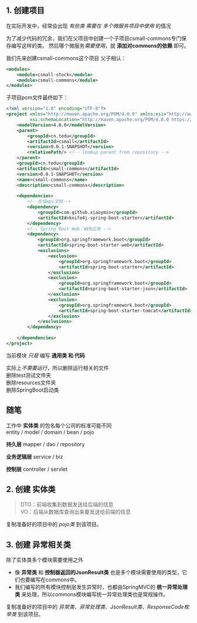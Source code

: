 
## 1. 创建项目

在实际开发中，经常会出现 *有些类 需要在 多个微服务项目中使用* 的情况
  
为了减少代码的冗余，我们在父项目中创建一个子项目csmall-commons专门保存编写这样的类。
然后哪个微服务*需要使用*，就 **添加对commons的依赖** 即可。
  
我们先来创建csmall-commons这个项目
父子相认：
```xml  
<modules>  
    <module>csmall-stock</module>    
    <module>csmall-commons</module>
</modules>  
```  
  
子项目pom文件最终如下：
```xml  
<?xml version="1.0" encoding="UTF-8"?>  
<project xmlns="http://maven.apache.org/POM/4.0.0" xmlns:xsi="http://www.w3.org/2001/XMLSchema-instance"  
         xsi:schemaLocation="http://maven.apache.org/POM/4.0.0 https://maven.apache.org/xsd/maven-4.0.0.xsd">  
    <modelVersion>4.0.0</modelVersion>  
    <parent>  
        <groupId>cn.tedu</groupId>  
        <artifactId>csmall</artifactId>  
        <version>0.0.1-SNAPSHOT</version>  
        <relativePath/> <!-- lookup parent from repository -->  
    </parent>  
    <groupId>cn.tedu</groupId>  
    <artifactId>csmall-commons</artifactId>  
    <version>0.0.1-SNAPSHOT</version>  
    <name>csmall-commons</name>  
    <description>csmall-commons</description>  
  
    <dependencies>  
        <!--在线api文档-->  
        <dependency>  
            <groupId>com.github.xiaoymin</groupId>  
            <artifactId>knife4j-spring-boot-starter</artifactId>  
        </dependency>  
        <!-- Spring Boot Web：WEB应用 -->  
        <dependency>  
            <groupId>org.springframework.boot</groupId>  
            <artifactId>spring-boot-starter-web</artifactId>  
            <exclusions>  
                <exclusion>  
                    <groupId>org.springframework.boot</groupId>  
                    <artifactId>spring-boot-starter</artifactId>  
                </exclusion>  
                <exclusion>  
                    <groupId>org.springframework.boot</groupId>  
                    <artifactId>spring-boot-starter-json</artifactId>  
                </exclusion>  
                <exclusion>  
                    <groupId>org.springframework.boot</groupId>  
                    <artifactId>spring-boot-starter-tomcat</artifactId>  
                </exclusion>  
            </exclusions>  
        </dependency>  
  
    </dependencies>  
</project>
```  
  
当前模块 *只是* 编写 **通用类 和 代码**  
  
实际上*不需要运行*，所以删除运行相关的文件  
删除test测试文件夹  
删除resources文件夹  
删除SpringBoot启动类


## 随笔  
  
工作中 **实体类** 的包名每个公司的标准可能不同  
entity / model / domain / bean / pojo  
  
**持久层**
mapper / dao / repository  

**业务逻辑层**
service / biz  
  
**控制层**
controller / servlet


## 2. 创建 **实体类**

> DTO：前端收集到数据发送给后端的信息  
> VO：后端从数据库查询出来要发送给前端的信息

复制准备好的项目中的 *pojo类* 到该项目。


## 3. 创建 **异常相关类**

除了实体类多个模块需要使用之外  

- 像 **异常类** 和 **控制器返回的JsonResult类** 也是多个模块需要使用的类型，它们也要编写在commons中。
- 我们编写的所有模块控制层发生异常时，也都由SpringMVC的 **统一异常处理类** 来处理，所以commons模块编写统一异常处理类也是常规操作。

复制准备好的项目中的 *异常类、异常处理类、JsonResult类、ResponseCode枚举类* 到该项目。

  